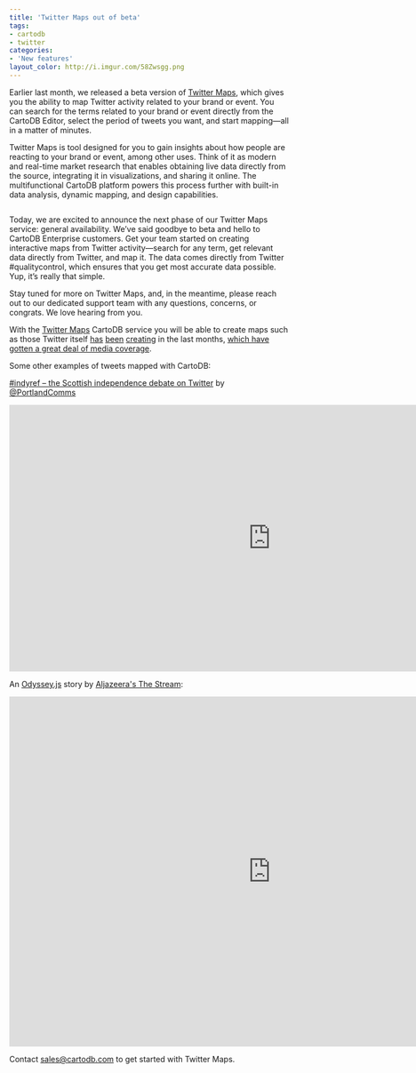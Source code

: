 ```yaml
---
title: 'Twitter Maps out of beta'
tags:
- cartodb
- twitter
categories:
- 'New features'
layout_color: http://i.imgur.com/58Zwsgg.png
---
```


Earlier last month, we released a beta version of [Twitter Maps](http://cartodb.com/solutions/twitter-maps), which gives you the ability to map Twitter activity related to your brand or event. You can search for the terms related to your brand or event directly from the CartoDB Editor, select the period of tweets you want, and start mapping—all in a matter of minutes. 

Twitter Maps is tool designed for you to gain insights about how people are reacting to your brand or event, among other uses.  Think of it as modern and real-time market research that enables obtaining live data directly from the source, integrating it in visualizations, and sharing it online. The multifunctional CartoDB platform powers this process further with built-in data analysis, dynamic mapping, and design capabilities. 

<div class="wrap"><p class="wrap-border"><img src="http://i.imgur.com/d3GSSYQ.gif" alt="" /></p></div>

Today, we are excited to announce the next phase of our Twitter Maps service: general availability. We’ve said goodbye to beta and hello to CartoDB Enterprise customers. Get your team started on creating interactive maps from Twitter activity—search for any term, get relevant data directly from Twitter, and map it. The data comes directly from Twitter #qualitycontrol, which ensures that you get most accurate data possible. Yup, it’s really that simple. 

Stay tuned for more on Twitter Maps, and, in the meantime,  please reach out to our dedicated support team with any questions, concerns, or congrats. We love hearing from you. 

With the [Twitter Maps](http://cartodb.com/solutions/twitter-maps) CartoDB service you will be able to create maps such as those Twitter itself [has](http://cartodb.com/v/worldcup/brazil-croatia/#/2/24.5/-7.0/0) [been](https://cartodb.com/gallery/twitter-sunrise/) [creating](https://cartodb.com/gallery/twitter-india-elections/) in the last months, [which have gotten a great deal of media coverage](http://blog.cartodb.com/cartodb-twitter-maps-in-today-yahoo-espn-time-cnbc/). 

Some other examples of tweets mapped with CartoDB:

[#indyref – the Scottish independence debate on Twitter](http://www.portland-communications.com/2014/08/indyref-scottish-independence-debate-on-twitter/#sthash.EgN4drSp.dpuf) by [@PortlandComms](http://www.twitter.com/PortlandComms)

<div class="wrap">
  <div class="wrap-border">
    <iframe width='940' height='480' frameborder='0' src='http://portland.cartodb.com/viz/328dc588-24ab-11e4-824d-0e10bcd91c2b/embed_map' allowfullscreen webkitallowfullscreen mozallowfullscreen oallowfullscreen msallowfullscreen></iframe>
  </div>
</div>

An [Odyssey.js](http://blog.cartodb.com/odyssey-js-new-open-source-tool-to-weave-interactive/) story by [Aljazeera's The Stream]():

<div class="wrap">
  <div class="wrap-border">
    <iframe width='940' height='630' frameborder='0' src='http://stream.aljazeera.com/projects/socialmediaconversation/' allowfullscreen webkitallowfullscreen mozallowfullscreen oallowfullscreen msallowfullscreen></iframe>
  </div>
</div>

Contact <a href="mailto:sales@cartodb.com">sales@cartodb.com</a> to get started with Twitter Maps.
